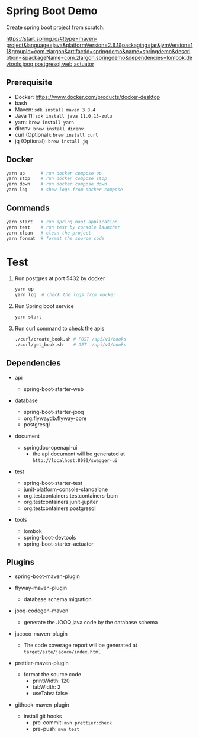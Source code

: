 # Spring Boot Demo

Create spring boot project from scratch:

https://start.spring.io/#!type=maven-project&language=java&platformVersion=2.6.1&packaging=jar&jvmVersion=11&groupId=com.zlargon&artifactId=springdemo&name=springdemo&description=&packageName=com.zlargon.springdemo&dependencies=lombok,devtools,jooq,postgresql,web,actuator

## Prerequisite

- Docker: https://www.docker.com/products/docker-desktop
- bash
- Maven: `sdk install maven 3.8.4`
- Java 11: `sdk install java 11.0.13-zulu`
- yarn: `brew install yarn`
- direnv: `brew install direnv`
- curl (Optional): `brew install curl`
- jq (Optional): `brew install jq`

## Docker

```bash
yarn up      # run docker compose up
yarn stop    # run docker compose stop
yarn down    # run docker compose down
yarn log     # show logs from docker compose
```

## Commands

```bash
yarn start   # run spring boot application
yarn test    # run test by console launcher
yarn clean   # clean the project
yarn format  # format the source code
```

# Test

1. Run postgres at port 5432 by docker

   ```bash
   yarn up
   yarn log  # check the logs from docker
   ```

2. Run Spring boot service

   ```bash
   yarn start
   ```

3. Run curl command to check the apis

   ```bash
   ./curl/create_book.sh # POST /api/v1/books
   ./curl/get_book.sh    # GET  /api/v1/books
   ```

## Dependencies

- api

  - spring-boot-starter-web

- database

  - spring-boot-starter-jooq
  - org.flywaydb:flyway-core
  - postgresql

- document

  - springdoc-openapi-ui
    - the api document will be generated at `http://localhost:8080/swagger-ui`

- test

  - spring-boot-starter-test
  - junit-platform-console-standalone
  - org.testcontainers:testcontainers-bom
  - org.testcontainers:junit-jupiter
  - org.testcontainers:postgresql

- tools

  - lombok
  - spring-boot-devtools
  - spring-boot-starter-actuator

## Plugins

- spring-boot-maven-plugin

- flyway-maven-plugin

  - database schema migration

- jooq-codegen-maven

  - generate the JOOQ java code by the database schema

- jacoco-maven-plugin

  - The code coverage report will be generated at `target/site/jacoco/index.html`

- prettier-maven-plugin

  - format the source code
    - printWidth: 120
    - tabWidth: 2
    - useTabs: false

- githook-maven-plugin
  - install git hooks
    - pre-commit: `mvn prettier:check`
    - pre-push: `mvn test`
